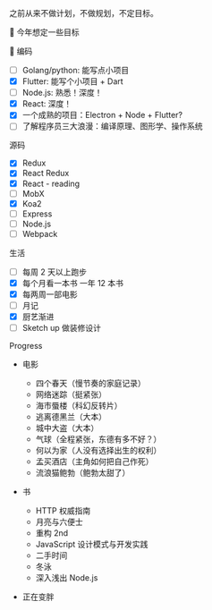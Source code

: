 之前从来不做计划，不做规划，不定目标。

 今年想定一些目标

 编码

- [ ] Golang/python: 能写点小项目
- [x] Flutter: 能写个小项目 + Dart
- [ ] Node.js: 熟悉！深度！
- [x] React: 深度！
- [x] 一个成熟的项目：Electron + Node + Flutter?
- [ ] 了解程序员三大浪漫：编译原理、图形学、操作系统

源码

- [x] Redux
- [x] React Redux
- [x] React - reading
- [ ] MobX
- [x] Koa2
- [ ] Express
- [ ] Node.js
- [ ] Webpack

生活

- [ ] 每周 2 天以上跑步
- [x] 每个月看一本书 一年 12 本书
- [x] 每两周一部电影
- [ ] 月记
- [x] 厨艺渐进
- [ ] Sketch up 做装修设计

Progress

- 电影

  - 四个春天（慢节奏的家庭记录）
  - 网络迷踪（挺紧张）
  - 海市蜃楼（科幻反转片）
  - 逃离德黑兰（大本）
  - 城中大盗（大本）
  - 气球（全程紧张，东德有多不好？）
  - 何以为家（人没有选择出生的权利）
  - 孟买酒店（主角如何把自己作死）
  - 流浪猫鲍勃（鲍勃太甜了）

- 书

  - HTTP 权威指南
  - 月亮与六便士
  - 重构 2nd
  - JavaScript 设计模式与开发实践
  - 二手时间
  - 冬泳
  - 深入浅出 Node.js

- 正在变胖

